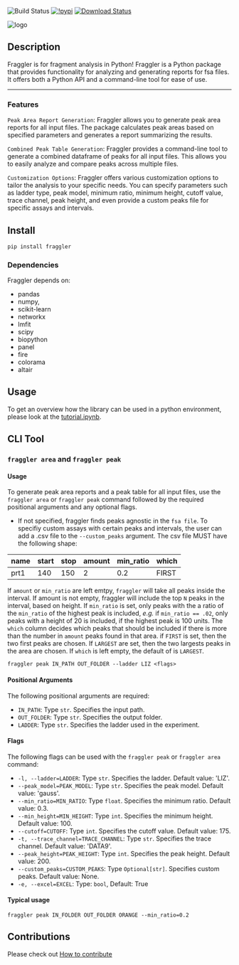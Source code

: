 ![Build Status](https://github.com/willros/fraggler/actions/workflows/pdoc.yaml/badge.svg)
[![!pypi](https://img.shields.io/pypi/v/fraggler?color=cyan)](https://pypi.org/project/fraggler/)
[![Download Status](https://static.pepy.tech/badge/fraggler)](https://pypi.python.org/pypi/fraggler/)

![logo](examples/logo.png)

## Description
Fraggler is for fragment analysis in Python!
Fraggler is a Python package that provides functionality for analyzing and generating reports for fsa files. It offers both a Python API and a command-line tool for ease of use.

----------------

### Features
`Peak Area Report Generation`: Fraggler allows you to generate peak area reports for all input files. The package calculates peak areas based on specified parameters and generates a report summarizing the results.

`Combined Peak Table Generation`: Fraggler provides a command-line tool to generate a combined dataframe of peaks for all input files. This allows you to easily analyze and compare peaks across multiple files.

`Customization Options`: Fraggler offers various customization options to tailor the analysis to your specific needs. You can specify parameters such as ladder type, peak model, minimum ratio, minimum height, cutoff value, trace channel, peak height, and even provide a custom peaks file for specific assays and intervals.

## Install

```bash
pip install fraggler
```

### Dependencies
Fraggler depends on:
- pandas
- numpy,
- scikit-learn
- networkx
- lmfit
- scipy
- biopython
- panel
- fire
- colorama
- altair

## Usage

To get an overview how the library can be used in a python environment, please look at the [tutorial.ipynb](demo/tutorial.ipynb).


## CLI Tool
### `fraggler area` and `fraggler peak`

#### Usage
To generate peak area reports and a peak table for all input files, use the `fraggler area` or `fraggler peak` command followed by the required positional arguments and any optional flags.

- If not specified, fraggler finds peaks agnostic in the `fsa file`. To specifiy custom assays with certain peaks and intervals, the user can add a .csv file to the `--custom_peaks` argument. The csv file MUST have the following shape:

| name | start | stop | amount | min_ratio | which    |
|------|-------|------|--------|-----------|----------|
| prt1 | 140   | 150  | 2      | 0.2       | FIRST    |


If `amount` or `min_ratio` are left emtpy, `fraggler` will take all peaks inside the interval. If amount is not empty, fraggler will include the top `N` peaks in the interval, based on height. If `min_ratio` is set, only peaks with the a ratio of the `min_ratio` of the highest peak is included, *e.g.* if `min_ratio == .02`, only peaks with a height of 20 is included, if the highest peak is 100 units. The `which` column decides which peaks that should be included if there is more than the number in `amount` peaks found in that area. if `FIRST` is set, then the two first peaks are chosen. If `LARGEST` are set, then the two largests peaks in the area are chosen. If `which` is left empty, the default of is `LARGEST`.

```console
fraggler peak IN_PATH OUT_FOLDER --ladder LIZ <flags>
```

#### Positional Arguments
The following positional arguments are required:

- `IN_PATH`: Type `str`. Specifies the input path.
- `OUT_FOLDER`: Type `str`. Specifies the output folder.
- `LADDER`: Type `str`. Specifies the ladder used in the experiment.

#### Flags
The following flags can be used with the `fraggler peak` or `fraggler area` command:

- `-l, --ladder=LADDER`: Type `str`. Specifies the ladder. Default value: 'LIZ'.
- `--peak_model=PEAK_MODEL`: Type `str`. Specifies the peak model. Default value: 'gauss'.
- `--min_ratio=MIN_RATIO`: Type `float`. Specifies the minimum ratio. Default value: 0.3.
- `--min_height=MIN_HEIGHT`: Type `int`. Specifies the minimum height. Default value: 100.
- `--cutoff=CUTOFF`: Type `int`. Specifies the cutoff value. Default value: 175.
- `-t, --trace_channel=TRACE_CHANNEL`: Type `str`. Specifies the trace channel. Default value: 'DATA9'.
- `--peak_height=PEAK_HEIGHT`: Type `int`. Specifies the peak height. Default value: 200.
- `--custom_peaks=CUSTOM_PEAKS`: Type `Optional[str]`. Specifies custom peaks. Default value: None.
- `-e, --excel=EXCEL`: Type: `bool`, Default: True

#### Typical usage
```console
fraggler peak IN_FOLDER OUT_FOLDER ORANGE --min_ratio=0.2 
```
## Contributions
Please check out [How to contribute](CONTRIBUTION.md)
